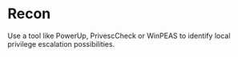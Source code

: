 # Recon

Use a tool like PowerUp, PrivescCheck or WinPEAS to identify local privilege escalation possibilities.
